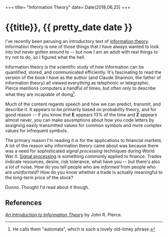 +++
title= "Information Theory"
date= Date(2018,06,25)
+++

# {{title}}, {{ pretty_date date }}

I've recently been perusing an introductory text of [information theory](https://en.wikipedia.org/wiki/Information_theory). Information theory is one of those things that I have always wanted to look into but never gotten around to -- but now I am an adult with real things to try not to do, so I figured what the hell.

Information theory is the scientific study of how information can be quantified, stored, and communicated efficiently. It's fascinating to read the version of the book I have as the author (and Claude Shannon, the father of information theory) all viewed everything as telephonic or telegraphic. Pierce mentions computers a handful of times, but often only to describe what they are incapable of doing[^1].


Much of the content regards speech and how we can predict, transmit, and describe it. It appears to be primarily based on probability theory, and for good reason -- if you know that **E** appears 13% of the time and **Z** appears almost never, you can make asusmptions about how you code letters by assigning easily transmitted values for common symbols and more complex values for infrequent symbols.

The primary reason I'm reading it is for the applications to financial markets. A lot of the reason why information theory came about was because there was a need for sophisticated *signal processing* techniques during World War II. [Signal processing](https://en.wikipedia.org/wiki/Signal_processing) is something commonly applied to finance. Trades indicate resources, desire, risk tolerance, what have you -- but there's also a lot of noise. How do you tell people who are *informed* from people who are *uninformed*? How do you know whether a trade is actually meaningful to the long-term price of the stock?

Dunno. Thought I'd read about it though.

## References

[*An Introduction to Information Theory*](https://www.thriftbooks.com/w/an-introduction-to-information-theory_john-robinson-pierce/294512/?mkwid=sbM6YJYtB%7cdc&pcrid=70112900832&pkw=&pmt=&plc=&gclid=Cj0KCQjwpcLZBRCnARIsAMPBgF28X1wNo0AKYjuBEjeeBKTk73gnywqwZUJWQFnZ9DQwigTTOEG7_R8aArg3EALw_wcB#isbn=0486240614&idiq=3821805) by John R. Pierce.

[^1]: He calls them "automata", which is such a lovely old-timey phrase.
